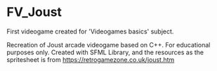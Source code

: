# FV_Joust
First videogame created for 'Videogames basics' subject.


Recreation of Joust arcade videogame based on C++. For educational purposes only.
Created with SFML Library, and the resources as the spritesheet is from https://retrogamezone.co.uk/joust.htm
